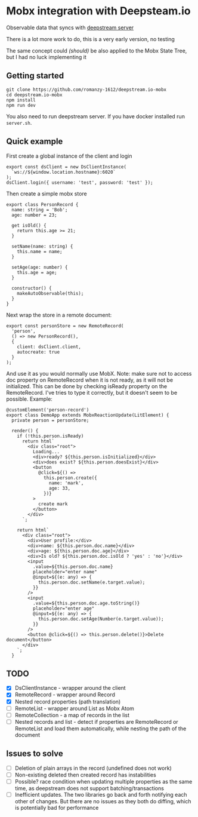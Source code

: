 # Mobx integration with Deepsteam.io

Observable data that syncs with [deepstream server](https://deepstreamio.github.io/)

There is a lot more work to do, this is a very early version, no testing

The same concept could _(should)_ be also applied to the Mobx State Tree, but I had no luck implementing it

## Getting started

<!-- Install the package on npm:
npm i deepstream.io-mobx -->

```
git clone https://github.com/romanzy-1612/deepstream.io-mobx
cd deepstream.io-mobx
npm install
npm run dev
```

You also need to run deepstream server. If you have docker installed run `server.sh`.

## Quick example

First create a global instance of the client and login

```
export const dsClient = new DsClientInstance(
  `ws://${window.location.hostname}:6020`
);
dsClient.login({ username: 'test', password: 'test' });
```

Then create a simple mobx store

```
export class PersonRecord {
  name: string = 'Bob';
  age: number = 23;

  get isOld() {
    return this.age >= 21;
  }

  setName(name: string) {
    this.name = name;
  }

  setAge(age: number) {
    this.age = age;
  }

  constructor() {
    makeAutoObservable(this);
  }
}
```

Next wrap the store in a remote document:

```
export const personStore = new RemoteRecord(
  'person',
  () => new PersonRecord(),
  {
    client: dsClient.client,
    autocreate: true
  }
);
```

And use it as you would normally use MobX. Note: make sure not to access doc property on RemoteRecord when it is not ready, as it will not be initialized. This can be done by checking isReady property on the RemoteRecord. I've tries to type it correctly, but it doesn't seem to be possible. Example:

```
@customElement('person-record')
export class DemoApp extends MobxReactionUpdate(LitElement) {
  private person = personStore;

  render() {
    if (!this.person.isReady)
      return html`
        <div class="root">
          Loading...
          <div>ready? ${this.person.isInitialized}</div>
          <div>does exist? ${this.person.doesExist}</div>
          <button
            @click=${() =>
              this.person.create({
                name: 'mark',
                age: 33,
              })}
          >
            create mark
          </button>
        </div>
      `;

    return html`
      <div class="root">
        <div>User profile:</div>
        <div>name: ${this.person.doc.name}</div>
        <div>age: ${this.person.doc.age}</div>
        <div>Is old? ${this.person.doc.isOld ? 'yes' : 'no'}</div>
        <input
          .value=${this.person.doc.name}
          placeholder="enter name"
          @input=${(e: any) => {
            this.person.doc.setName(e.target.value);
          }}
        />
        <input
          .value=${this.person.doc.age.toString()}
          placeholder="enter age"
          @input=${(e: any) => {
            this.person.doc.setAge(Number(e.target.value));
          }}
        />
        <button @click=${() => this.person.delete()}>Delete document</button>
      </div>
    `;
  }
```

## TODO

- [x] DsClientInstance - wrapper around the client
- [x] RemoteRecord - wrapper around Record
- [x] Nested record properties (path translation)
- [ ] RemoteList - wrapper around List as Mobx Atom
- [ ] RemoteCollection - a map of records in the list
- [ ] Nested records and list - detect if properties are RemoteRecord or RemoteList and load them automatically, while nesting the path of the document

## Issues to solve

- [ ] Deletion of plain arrays in the record (undefined does not work)
- [ ] Non-existing deleted then created record has instabilities
- [ ] Possible? race condition when updating multiple properties as the same time, as deepstream does not support batching/transactions
- [ ] Inefficient updates. The two libraries go back and forth notifying each other of changes. But there are no issues as they both do diffing, which is potentially bad for performance
